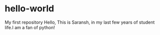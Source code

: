 # hello-world
My first repository
Hello,
      This is Saransh, in my last few years of student life.I am a fan of python!

